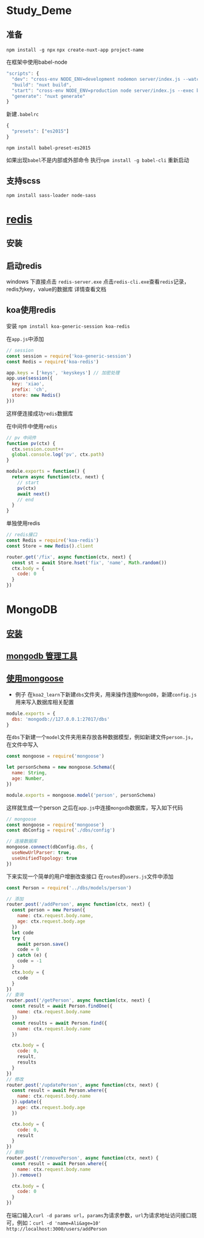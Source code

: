# Study_Deme

## 准备
`npm install -g npx`
`npx create-nuxt-app project-name`

在框架中使用babel-node

```js
"scripts": {
  "dev": "cross-env NODE_ENV=development nodemon server/index.js --watch server --exec babel-node",
  "build": "nuxt build",
  "start": "cross-env NODE_ENV=production node server/index.js --exec babel-node",
  "generate": "nuxt generate"
}
```
新建`.babelrc`
```js
{
  "presets": ["es2015"]
}
```

`npm install babel-preset-es2015`

如果出现`babel`不是内部或外部命令
执行`npm install -g babel-cli` 重新启动

## 支持scss
`npm install sass-loader node-sass`

# [redis](https://www.runoob.com/redis/redis-tutorial.html)

## 安装

## 启动redis
windows 下直接点击 `redis-server.exe`
点击`redis-cli.exe`查看`redis`记录，redis为key，value的数据库
详情查看文档

## koa使用redis

安装
`npm install koa-generic-session koa-redis`

在`app.js`中添加
```js
// session
const session = require('koa-generic-session')
const Redis = require('koa-redis')

app.keys = ['keys', 'keyskeys'] // 加密处理
app.use(session({
  key: 'xiao',
  prefix: 'ch',
  store: new Redis()
}))
```
这样便连接成功`redis`数据库

在中间件中使用`redis`
```js
// pv 中间件
function pv(ctx) {
  ctx.session.count++
  global.console.log('pv', ctx.path)
}

module.exports = function() {
  return async function(ctx, next) {
    // start
    pv(ctx)
    await next()
    // end
  }
}
```

单独使用redis
```js
// redis接口
const Redis = require('koa-redis')
const Store = new Redis().client

router.get('/fix', async function(ctx, next) {
  const st = await Store.hset('fix', 'name', Math.random())
  ctx.body = {
    code: 0
  }
})
```

# MongoDB

## [安装](https://www.runoob.com/mongodb/mongodb-window-install.html)

## [mongodb 管理工具](https://robomongo.org/download)

## [使用mongoose](http://www.mongoosejs.net/docs/guide.html)

 * 例子
在`koa2_learn`下新建`dbs`文件夹，用来操作连接`MongoDB`，新建`config.js`用来写入数据库相关配置
```js
module.exports = {
  dbs: 'mongodb://127.0.0.1:27017/dbs'
}
```
在`dbs`下新建一个`model`文件夹用来存放各种数据模型，例如新建文件`person.js`，在文件中写入
```js
const mongoose = require('mongoose')

let personSchema = new mongoose.Schema({
  name: String,
  age: Number,
})

module.exports = mongoose.model('person', personSchema)
```
这样就生成一个person
之后在`app.js`中连接`mongodb`数据库，写入如下代码
```js
// mongoose
const mongoose = require('mongoose')
const dbConfig = require('./dbs/config')

// 连接数据库
mongoose.connect(dbConfig.dbs, {
  useNewUrlParser: true,
  useUnifiedTopology: true
})
```
下来实现一个简单的用户增删改查接口
在`routes`的`users.js`文件中添加
```js
const Person = require('../dbs/models/person')

// 添加
router.post('/addPerson', async function(ctx, next) {
  const person = new Person({
    name: ctx.request.body.name,
    age: ctx.request.body.age
  })
  let code
  try {
    await person.save()
    code = 0
  } catch (e) {
    code = -1
  }
  ctx.body = {
    code
  }
})
// 查询
router.post('/getPerson', async function(ctx, next) {
  const result = await Person.findOne({
    name: ctx.request.body.name
  })
  const results = await Person.find({
    name: ctx.request.body.name
  })

  ctx.body = {
    code: 0,
    result,
    results
  }
})
// 修改
router.post('/updatePerson', async function(ctx, next) {
  const result = await Person.where({
    name: ctx.request.body.name
  }).update({
    age: ctx.request.body.age
  })

  ctx.body = {
    code: 0,
    result
  }
})
// 删除
router.post('/removePerson', async function(ctx, next) {
  const result = await Person.where({
    name: ctx.request.body.name
  }).remove()

  ctx.body = {
    code: 0
  }
})
```

在端口输入`curl -d params url`，`params`为请求参数，`url`为请求地址访问接口既可，例如：`curl -d 'name=Ali&age=10' http://localhost:3000/users/addPerson`
